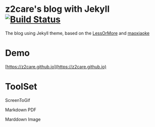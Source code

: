 # z2care's blog with Jekyll  [![Build Status](https://travis-ci.org/z2care/z2care.github.io.svg?branch=jekyll)](https://travis-ci.org/z2care/z2care.github.io)

The blog using Jekyll theme, based on the [LessOrMore](https://github.com/luoyan35714/LessOrMore/) and [maoxiaoke](https://github.com/maoxiaoke/maoxiaoke.github.io)

# Demo
[https://z2care.github.io](https://z2care.github.io)

# ToolSet
ScreenToGif

Markdown PDF

Marddown Image